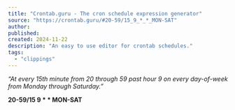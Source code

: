 ```yaml
---
title: "Crontab.guru - The cron schedule expression generator"
source: "https://crontab.guru/#20-59/15_9_*_*_MON-SAT"
author:
published:
created: 2024-11-22
description: "An easy to use editor for crontab schedules."
tags:
  - "clippings"
---
```

*“At every 15th minute from 20 through 59 past hour 9 on every day-of-week from Monday through Saturday.”*

**20-59/15 9 * * MON-SAT**